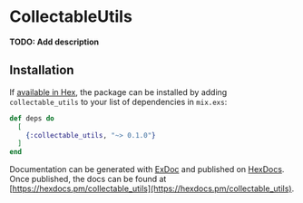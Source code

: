 # CollectableUtils

**TODO: Add description**

## Installation

If [available in Hex](https://hex.pm/docs/publish), the package can be installed
by adding `collectable_utils` to your list of dependencies in `mix.exs`:

```elixir
def deps do
  [
    {:collectable_utils, "~> 0.1.0"}
  ]
end
```

Documentation can be generated with [ExDoc](https://github.com/elixir-lang/ex_doc)
and published on [HexDocs](https://hexdocs.pm). Once published, the docs can
be found at [https://hexdocs.pm/collectable_utils](https://hexdocs.pm/collectable_utils).

